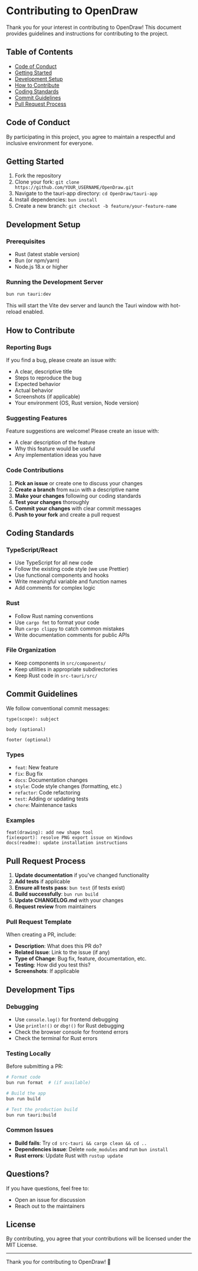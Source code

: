 # Contributing to OpenDraw

Thank you for your interest in contributing to OpenDraw! This document provides guidelines and instructions for contributing to the project.

## Table of Contents

- [Code of Conduct](#code-of-conduct)
- [Getting Started](#getting-started)
- [Development Setup](#development-setup)
- [How to Contribute](#how-to-contribute)
- [Coding Standards](#coding-standards)
- [Commit Guidelines](#commit-guidelines)
- [Pull Request Process](#pull-request-process)

## Code of Conduct

By participating in this project, you agree to maintain a respectful and inclusive environment for everyone.

## Getting Started

1. Fork the repository
2. Clone your fork: `git clone https://github.com/YOUR_USERNAME/OpenDraw.git`
3. Navigate to the tauri-app directory: `cd OpenDraw/tauri-app`
4. Install dependencies: `bun install`
5. Create a new branch: `git checkout -b feature/your-feature-name`

## Development Setup

### Prerequisites

- Rust (latest stable version)
- Bun (or npm/yarn)
- Node.js 18.x or higher

### Running the Development Server

```bash
bun run tauri:dev
```

This will start the Vite dev server and launch the Tauri window with hot-reload enabled.

## How to Contribute

### Reporting Bugs

If you find a bug, please create an issue with:
- A clear, descriptive title
- Steps to reproduce the bug
- Expected behavior
- Actual behavior
- Screenshots (if applicable)
- Your environment (OS, Rust version, Node version)

### Suggesting Features

Feature suggestions are welcome! Please create an issue with:
- A clear description of the feature
- Why this feature would be useful
- Any implementation ideas you have

### Code Contributions

1. **Pick an issue** or create one to discuss your changes
2. **Create a branch** from `main` with a descriptive name
3. **Make your changes** following our coding standards
4. **Test your changes** thoroughly
5. **Commit your changes** with clear commit messages
6. **Push to your fork** and create a pull request

## Coding Standards

### TypeScript/React

- Use TypeScript for all new code
- Follow the existing code style (we use Prettier)
- Use functional components and hooks
- Write meaningful variable and function names
- Add comments for complex logic

### Rust

- Follow Rust naming conventions
- Use `cargo fmt` to format your code
- Run `cargo clippy` to catch common mistakes
- Write documentation comments for public APIs

### File Organization

- Keep components in `src/components/`
- Keep utilities in appropriate subdirectories
- Keep Rust code in `src-tauri/src/`

## Commit Guidelines

We follow conventional commit messages:

```
type(scope): subject

body (optional)

footer (optional)
```

### Types

- `feat`: New feature
- `fix`: Bug fix
- `docs`: Documentation changes
- `style`: Code style changes (formatting, etc.)
- `refactor`: Code refactoring
- `test`: Adding or updating tests
- `chore`: Maintenance tasks

### Examples

```
feat(drawing): add new shape tool
fix(export): resolve PNG export issue on Windows
docs(readme): update installation instructions
```

## Pull Request Process

1. **Update documentation** if you've changed functionality
2. **Add tests** if applicable
3. **Ensure all tests pass**: `bun test` (if tests exist)
4. **Build successfully**: `bun run build`
5. **Update CHANGELOG.md** with your changes
6. **Request review** from maintainers

### Pull Request Template

When creating a PR, include:

- **Description**: What does this PR do?
- **Related Issue**: Link to the issue (if any)
- **Type of Change**: Bug fix, feature, documentation, etc.
- **Testing**: How did you test this?
- **Screenshots**: If applicable

## Development Tips

### Debugging

- Use `console.log()` for frontend debugging
- Use `println!()` or `dbg!()` for Rust debugging
- Check the browser console for frontend errors
- Check the terminal for Rust errors

### Testing Locally

Before submitting a PR:

```bash
# Format code
bun run format  # (if available)

# Build the app
bun run build

# Test the production build
bun run tauri:build
```

### Common Issues

- **Build fails**: Try `cd src-tauri && cargo clean && cd ..`
- **Dependencies issue**: Delete `node_modules` and run `bun install`
- **Rust errors**: Update Rust with `rustup update`

## Questions?

If you have questions, feel free to:
- Open an issue for discussion
- Reach out to the maintainers

## License

By contributing, you agree that your contributions will be licensed under the MIT License.

---

Thank you for contributing to OpenDraw! 🎨
